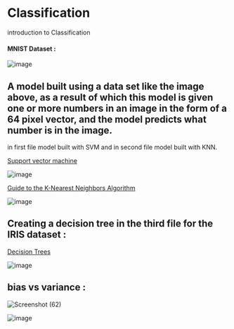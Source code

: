 # Classification
introduction to Classification

#### MNIST Dataset :
![image](https://github.com/mse056/Classification/assets/77380435/2b461c80-e5cf-417f-b6f7-1231d9ad755d)

## A model built using a data set like the image above, as a result of which this model is given one or more numbers in an image in the form of a 64 pixel vector, and the model predicts what number is in the image.

in first file model built with SVM and in second file model built with KNN.

[Support vector machine](https://en.wikipedia.org/wiki/Support_vector_machine)

![image](https://github.com/mse056/Classification/assets/77380435/52c1b22d-fcb8-4bdf-b701-bcdca0ab030d)

[Guide to the K-Nearest Neighbors Algorithm](https://stackabuse.com/k-nearest-neighbors-algorithm-in-python-and-scikit-learn/)

![image](https://github.com/mse056/Classification/assets/77380435/38e3c00e-a5c1-4faa-a78d-67b0aafadb51)

## Creating a decision tree in the third file for the IRIS dataset :

[Decision Trees](https://scikit-learn.org/stable/modules/tree.html)

![image](https://github.com/mse056/Classification/assets/77380435/aa37b01d-cc1f-4ca7-8f2e-cf3e1002def4)

## bias vs variance :

![Screenshot (62)](https://github.com/mse056/Classification/assets/77380435/c1082876-6fe9-4448-bf15-650444d1272a)

![image](https://github.com/mse056/Classification/assets/77380435/3fb82671-6b84-4a46-86f5-b67bb8f93ad8)
